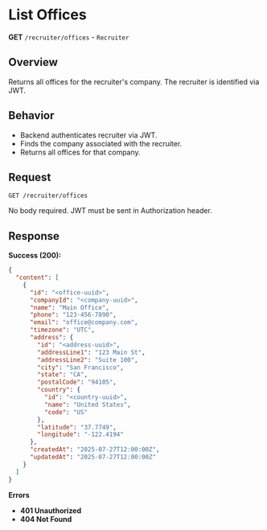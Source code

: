 # List Offices

**GET** `/recruiter/offices` - `Recruiter`

## Overview

Returns all offices for the recruiter's company. The recruiter is identified via JWT.

## Behavior

- Backend authenticates recruiter via JWT.
- Finds the company associated with the recruiter.
- Returns all offices for that company.

## Request

`GET /recruiter/offices`

No body required. JWT must be sent in Authorization header.

## Response

**Success (200):**

```json
{
  "content": [
    {
      "id": "<office-uuid>",
      "companyId": "<company-uuid>",
      "name": "Main Office",
      "phone": "123-456-7890",
      "email": "office@company.com",
      "timezone": "UTC",
      "address": {
        "id": "<address-uuid>",
        "addressLine1": "123 Main St",
        "addressLine2": "Suite 100",
        "city": "San Francisco",
        "state": "CA",
        "postalCode": "94105",
        "country": {
          "id": "<country-uuid>",
          "name": "United States",
          "code": "US"
        },
        "latitude": "37.7749",
        "longitude": "-122.4194"
      },
      "createdAt": "2025-07-27T12:00:00Z",
      "updatedAt": "2025-07-27T12:00:00Z"
    }
  ]
}
```

**Errors**

- **401 Unauthorized**
- **404 Not Found**
